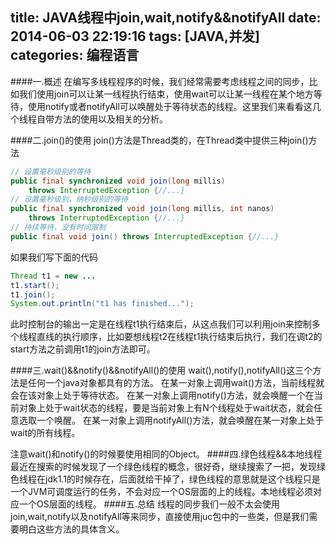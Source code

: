 title: JAVA线程中join,wait,notify&&notifyAll
date: 2014-06-03 22:19:16
tags: [JAVA,并发]
categories: 编程语言
---

####一.概述
在编写多线程程序的时候，我们经常需要考虑线程之间的同步，比如我们使用join可以让某一线程执行结束，使用wait可以让某一线程在某个地方等待，使用notify或者notifyAll可以唤醒处于等待状态的线程。这里我们来看看这几个线程自带方法的使用以及相关的分析。

<!-- more -->

####二.join()的使用
join()方法是Thread类的，在Thread类中提供三种join()方法
```java
// 设置毫秒级别的等待
public final synchronized void join(long millis) 
    throws InterruptedException {//...}
// 设置毫秒级别，纳秒级别的等待
public final synchronized void join(long millis, int nanos) 
    throws InterruptedException {//...}
// 持续等待，没有时间限制
public final void join() throws InterruptedException {//...}
```

如果我们写下面的代码
```java
Thread t1 = new ...
t1.start();
t1.join();
System.out.println("t1 has finished...");
```
此时控制台的输出一定是在线程t1执行结束后，从这点我们可以利用join来控制多个线程直线的执行顺序，比如要想线程t2在线程t1执行结束后执行，我们在调t2的start方法之前调用t1的join方法即可。

####三.wait()&&notify()&&notifyAll()的使用
wait(),notify(),notifyAll()这三个方法是任何一个java对象都具有的方法。
在某一对象上调用wait()方法，当前线程就会在该对象上处于等待状态。
在某一对象上调用notify()方法，就会唤醒一个在当前对象上处于wait状态的线程，要是当前对象上有N个线程处于wait状态，就会任意选取一个唤醒。
在某一对象上调用notifyAll()方法，就会唤醒在某一对象上处于wait的所有线程。

注意wait()和notify()的时候要使用相同的Object。
####四.绿色线程&&本地线程
最近在搜索的时候发现了一个绿色线程的概念，很好奇，继续搜索了一把，发现绿色线程在jdk1.1的时候存在，后面就给干掉了，绿色线程的意思就是这个线程只是一个JVM可调度运行的任务，不会对应一个OS层面的上的线程。本地线程必须对应一个OS层面的线程。
####五.总结
线程的同步我们一般不太会使用join,wait,notify以及notifyAll等来同步，直接使用juc包中的一些类，但是我们需要明白这些方法的具体含义。
